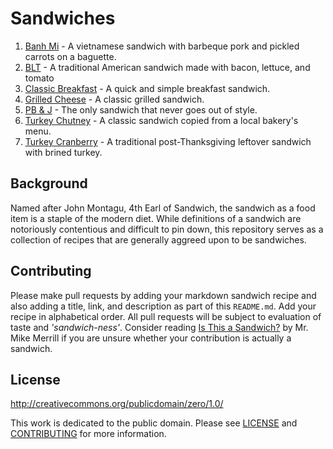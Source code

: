 # Sandwiches

1. [Banh Mi](./Banh-Mi.md) - A vietnamese sandwich with barbeque pork and pickled carrots on a baguette.
2. [BLT](./BLT.md) - A traditional American sandwich made with bacon, lettuce, and tomato
3. [Classic Breakfast](./Classic-Breakfast.md) - A quick and simple breakfast sandwich.
4. [Grilled Cheese](./Grilled-Cheese.md) - A classic grilled sandwich.
5. [PB & J](https://github.com/Taylorbrad/sandwiches/blob/master/PB%26J.md) - The only sandwich that never goes out of style.
6. [Turkey Chutney](./Turkey-Chutney.md) - A classic sandwich copied from a local bakery's menu.
7. [Turkey Cranberry](./Turkey-Cranberry.md) - A traditional post-Thanksgiving leftover sandwich with brined turkey.

## Background

Named after John Montagu, 4th Earl of Sandwich, the sandwich as a food item is a staple of the modern diet. While definitions of a sandwich are notoriously contentious and difficult to pin down, this repository serves as a collection of recipes that are generally aggreed upon to be sandwiches.

## Contributing

Please make pull requests by adding your markdown sandwich recipe and also adding a title, link, and description as part of this `README.md`. Add your recipe in alphabetical order. All pull requests will be subject to evaluation of taste and *'sandwich-ness'*. Consider reading [Is This a Sandwich?](https://medium.com/@kmikeym/is-this-a-sandwich-50b1317eb3f5) by Mr. Mike Merrill if you are unsure whether your contribution is actually a sandwich.

## License 

http://creativecommons.org/publicdomain/zero/1.0/

This work is dedicated to the public domain. Please see [LICENSE](./LICENSE.md) and [CONTRIBUTING](./CONTRIBUTING.md) for more information.

